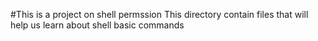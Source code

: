 #This is a project on shell permssion
This directory contain files that will help us learn about shell basic commands
